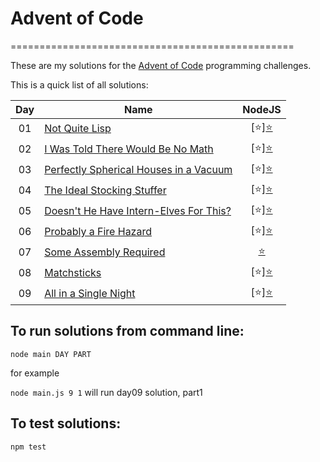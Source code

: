 # Advent of Code
=================================================

These are my solutions for the [Advent of Code](http://adventofcode.com) programming challenges.

This is a quick list of all solutions:


| Day | Name                                        | NodeJS
|:---:| ------------------------------------------- |:--------------------------:|
| 01  | [Not Quite Lisp][1]                         | [:star:][:star:](./day01/solution.js) |
| 02  | [I Was Told There Would Be No Math][2]      | [:star:][:star:](./day02/solution.js) |
| 03  | [Perfectly Spherical Houses in a Vacuum][3] | [:star:][:star:](./day03/solution.js) |
| 04  | [The Ideal Stocking Stuffer][4]             | [:star:][:star:](./day04/solution.js) |
| 05  | [Doesn't He Have Intern-Elves For This?][5] | [:star:][:star:](./day05/solution.js) |
| 06  | [Probably a Fire Hazard][6]                 | [:star:][:star:](./day06/solution.js) |
| 07  | [Some Assembly Required][7]                 | [:star:](./day07/solution.js)         |
| 08  | [Matchsticks][8]                            | [:star:][:star:](./day08/solution.js)         |
| 09  | [All in a Single Night ][9]                 | [:star:][:star:](./day09/solution.js) |


[1]: http://adventofcode.com/day/1
[2]: http://adventofcode.com/day/2
[3]: http://adventofcode.com/day/3
[4]: http://adventofcode.com/day/4
[5]: http://adventofcode.com/day/5
[6]: http://adventofcode.com/day/6
[7]: http://adventofcode.com/day/7
[8]: http://adventofcode.com/day/8
[9]: http://adventofcode.com/day/9

## To run solutions from command line:
`node main DAY PART`

for example

`node main.js 9 1` will run day09 solution, part1

## To test solutions:

`npm test`
